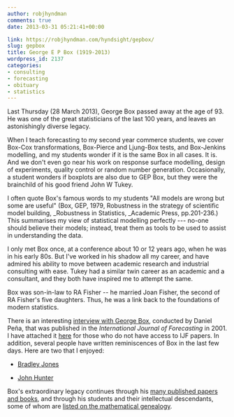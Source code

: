 ```yaml
---
author: robjhyndman
comments: true
date: 2013-03-31 05:21:41+00:00

link: https://robjhyndman.com/hyndsight/gepbox/
slug: gepbox
title: George E P Box (1919-2013)
wordpress_id: 2137
categories:
- consulting
- forecasting
- obituary
- statistics
---
```


Last Thursday (28 March 2013), George Box passed away at the age of 93. He was one of the great statisticians of the last 100 years, and leaves an astonishingly diverse legacy.

When I teach forecasting to my second year commerce students, we cover Box-Cox transformations, Box-Pierce and Ljung-Box tests, and Box-Jenkins modelling, and my students wonder if it is the same Box in all cases. It is. And we don't even go near his work on response surface modelling, design of experiments, quality control or random number generation. Occasionally, a student wonders if boxplots are also due to GEP Box, but they were the brainchild of his good friend John W Tukey.

I often quote Box's famous words to my students "All models are wrong but some are useful" (Box, GEP, 1979, Robustness in the strategy of scientific model building, _Robustness in Statistics, _Academic Press, pp.201-236.) This summarises my view of statistical modelling perfectly --- no-one should believe their models; instead, treat them as tools to be used to assist in understanding the data.<!-- more -->

I only met Box once, at a conference about 10 or 12 years ago, when he was in his early 80s. But I've worked in his shadow all my career, and have admired his ability to move between academic research and industrial consulting with ease. Tukey had a similar twin career as an academic and a consultant, and they both have inspired me to attempt the same.

Box was son-in-law to RA Fisher -- he married Joan Fisher, the second of RA Fisher's five daughters. Thus, he was a link back to the foundations of modern statistics.

There is an interesting [interview with George Box](/files/Boxinterview.pdf), conducted by Daniel Peña, that was published in the _International Journal of Forecasting_ in 2001. I have attached it [here](/files/Boxinterview.pdf) for those who do not have access to IJF papers. In addition, several people have written reminiscences of Box in the last few days. Here are two that I enjoyed:



	
  * [Bradley Jones](http://blogs.sas.com/content/jmp/2013/03/29/george-box-a-remembrance/)

	
  * [John Hunter](http://management.curiouscatblog.net/2013/03/28/george-box/)


Box's extraordinary legacy continues through his [many published papers and books](http://scholar.google.com/scholar?q=author%3A%22gep+box%22), and through his students and their intellectual descendants, some of whom are [listed on the mathematical genealogy](http://www.genealogy.math.ndsu.nodak.edu/id.php?id=42226).
